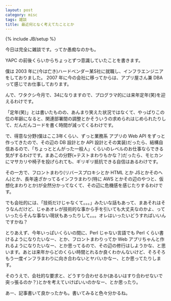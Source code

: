 ```yaml
---
layout: post
category: misc 
tags: 雑談
title: 最近何となく考えてたこととか
---
```

{% include JB/setup %}

今日は完全に雑談です。ってか愚痴なのかも。

YAPC の前後くらいからちょっとずつ意識していたことを書きます。

僕は 2003 年に(今は亡き)ハードベンダー某S社に就職し、インフラエンジニアをしておりました。 2007 年に今の会社に移ってからは、アプリ屋さん兼 DBA って感じでお仕事しております。

んで、ワタクシ今月で、34になりますので、プログラマ的には来年定年(笑)を迎えるわけです。

「定年(笑)」とは書いたものの、あんまり笑えた状況ではなくて、やっぱりこの位の年齢になると、関連部署間の調整とかそういうの求められはじめられたりして、だんだんコードを書く時間が減ってくるわけです。

で、得意な分野(僕はここ3年くらい、ずっと業務系 アプリの Web API をずっと作ってきたので、その辺の DB 設計とか API 設計とその実装)だったら、結構自信あるので、「ちょっととんがった一般人」くらいのレベルのお仕事ならできる気がするわけです。まあこの分野(+テストまわりもかな？)だったら、モヒカンにマサカリや椅子を投げられても、ギリギリ抵抗できる自信はあるわけです。

その一方で、フロントまわり(リバースプロキシとか HTML とか JSとかそのへん)とか、長年遠ざかってるインフラまわり(特に AWS とかその辺のやつと、仮想化まわりとか)が全然分かってなくて、その辺に危機感を感じたりするわけです。

でも会社的には、「技術だけじゃなくて。。。」みたいな話もあって、まあそれはそうなんだけど、じゃあオレが技術的な事から手を引いても大丈夫なのかよ、っていったらそんな事ない現状もあったりして。。。オレはいったいどうすればいいんですかね？

とりあえず、今年いっぱいくらいの間に、Perl じゃない言語でも Perl くらい書けるようになりたいなー、とか、フロントまわりってか Web アプリちゃんと作れるようになりたいなー、とか思ってるので、その辺の修行はしようかな、と思います。あとは来年からどのくらい時間とれるか良くわかんないけど、そろそろもう一度インフラまわりに向き合わないとヤバいかなー、とか思ってたりします。

そのうえで、会社的な要求と、どうすり合わせるか(あるいはすり合わせないで突っ張るのか？)とかを考えていけばいいのかなー、とか思ったり。

あー、記事書いて良かったかも。書いてみると色々分かるね。
